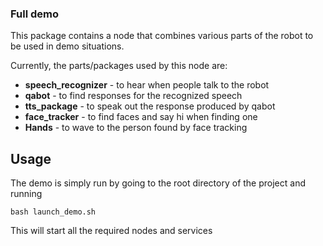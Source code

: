 ### Full demo

This package contains a node that combines various parts of the robot to be used in demo situations.

Currently, the parts/packages used by this node are:

- **speech_recognizer** - to hear when people talk to the robot
- **qabot** - to find responses for the recognized speech
- **tts_package** - to speak out the response produced by qabot
- **face_tracker** - to find faces and say hi when finding one
- **Hands** - to wave to the person found by face tracking

## Usage

The demo is simply run by going to the root directory of the project and running
```console
bash launch_demo.sh
```
This will start all the required nodes and services
